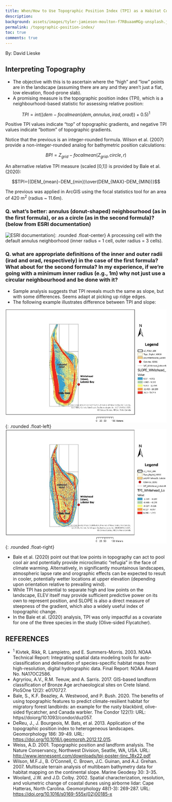 ```yaml
---
title: When/How to Use Topographic Position Index (TPI) as a Habitat Covariate
description: 
background: assets/images/tyler-jamieson-moulton-f7RBuaamMGg-unsplash.jpg
permalink: /topographic-position-index/
toc: true
comments: true
---
```


By: David Lieske

## Interpreting Topography
* The objective with this is to ascertain where the “high” and “low” points are in the landscape (assuming there are any and they aren’t just a flat, low elevation, flood-prone slab).
* A promising measure is the topographic position index (TPI), which is a neighbourhood-based statistic for assessing relative position:

$$TPI = int((dem-focalmean(dem,annulus,irad,orad))+0.5)^1$$

Positive TPI values indicate “top” of topographic gradients, and negative TPI values indicate “bottom” of topographic gradients.

Notice that the previous is an integer-rounded formula. Wilson et al. (2007) provide a non-integer-rounded analog for bathymetric position calculations:

$$BPI=Z_{grid}-focalmean(Z_{grid},circle,r)$$

An alternative relative TPI measure (scaled [0,1]) is provided by Bale et al. (2020):

$$TPI={(DEM_{mean}-DEM_{min})\over(DEM_{MAX}-DEM_{MIN})}$$

The previous was applied in ArcGIS using the focal statistics tool for an area of 420 m<sup>2</sup> (radius ~ 11.6m). 

### Q. what’s better: annulus (donut-shaped) neighbourhood (as in the first formula), or as a circle (as in the second formula)? (below from ESRI documentation)

![ESRI documentation](https://pro.arcgis.com/en/pro-app/latest/arcpy/spatial-analyst/GUID-D21D815C-FEE7-40D2-A4F7-3A8B4E580DBE-web.png){: .rounded .float-center}
A processing cell with the default annulus neighborhood (inner radius = 1 cell, outer radius = 3 cells).

### Q. what are appropriate definitions of the inner and outer radii (irad and orad, respectively) in the case of the first formula? What about for the second formula? In my experience, if we’re going with a minimum inner radius (e.g., 1m) why not just use a circular neighbourhood and be done with it? 

* Sample analysis suggests that TPI reveals much the same as slope, but with some differences. Seems adapt at picking up ridge edges.
* The following example illustrates difference between TPI and slope:

![TPI Picture 1](../../assets/images/tpiPicture1.jpg){: .rounded .float-left}
![TPI Picture 1](../../assets/images/tpiPicture2.jpg){: .rounded .float-right}


* Bale et al. (2020) point out that low points in topography can act to pool cool air and potentially provide microclimatic “refugia” in the face of climate warming. Alternatively, in significantly mountainous landscapes, atmospheric lapse rate and orographic effects can be expected to result in cooler, potentially wetter locations at upper elevation (depending upon orientation relative to prevailing wind).
* While TPI has potential to separate high and low points on the landscape, ELEV itself may provide sufficient predictive power on its own to represent position, and SLOPE is also a direct measure of steepness of the gradient, which also a widely useful index of topographic change.
* In the Bale et al. (2020) analysis, TPI was only impactful as a covariate for one of the three species in the study (Olive-sided Flycatcher).

## REFERENCES

* <sup>1</sup> Kivtek, Rikk, R. Lampietro, and E. Summers-Morris. 2003. NOAA Technical Report: Integrating spatial data modeling tools for auto-classification and delineation of species-specific habitat maps from high-resolution, digital hydrographic data. Final Report: NOAA Award No. NA17OC2586.
* Agryriou, A.V., R.M. Teeuw, and A. Sarris. 2017. GIS-based landform classification of Bronze Age archaeological sites on Crete Island. PloSOne 12(2): e0170727.
* Bale, S., K.F. Beazley, A. Westwood, and P. Bush. 2020. The benefits of using topographic features to predict climate-resilient habitat for migratory forest landbirds: an example for the rusty blackbird, olive-sided flycatcher, and Canada warbler. The Condor 122(1): URL: https//doiorg/10.1093/condor/duz057.
* DeReu, J., J. Bourgeois, M. Bats, et al. 2013. Application of the topographic position index to heterogeneous landscapes. Geomorphology 186: 39-49. URL: https://doi.org/10.1016/j.geomorph.2012.12.015.
* Weiss, A.D. 2001. Topographic position and landform analysis. The Nature Conservancy, Northwest Division, Seatlle, WA, USA. URL: http://www.jennessent.com/downloads/tpi-poster-tinc_18x22.pdf
* Wilson, M.F.J., B. O’Connell, C. Brown, J.C. Guinan, and A.J. Grehan. 2007. Multiscale terrain analysis of multibeam bathymetry data for habitat mapping on the continental slope. Marine Geodesy 30: 3-35.
* Woolard, J.W. and J.D. Colby. 2002. Spatial characterization, resolution, and volumetric change of coastal dunes using airborne lidar: Cape Hatteras, North Carolina. Geomorphology 48(1-3): 269-287. URL: https://doi.org/10.1016/s0169-555x(02)00185-x

